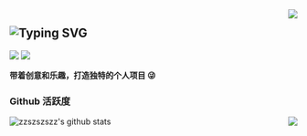 <img align="right" src="https://count.getloli.com/get/@:ZZSZSZSZZ?theme=rule34">

## ![Typing SVG](https://readme-typing-svg.demolab.com?font=Fira+Code&weight=600&size=34&duration=3000&pause=1000&color=F7F7F7&center=%E7%9C%9F%E7%9A%84&vCenter=%E7%9C%9F%E7%9A%84&repeat=%E9%94%99%E8%AF%AF%E7%9A%84&random=%E9%94%99%E8%AF%AF%E7%9A%84&width=470&lines=%F0%9D%97%9C'%F0%9D%97%BA+ZZSZSZSZZ+%D9%A9(%E0%B9%91%3E%E2%97%A1%3C%E0%B9%91)%DB%B6)

[![](https://img.shields.io/badge/罐头喵Fantase-4169E1?logo=bilibili&logoColor=%23F8F8FF)](https://space.bilibili.com/383048468)
[![](https://img.shields.io/badge/ZZSZSZSZZ-2c2b2b?logo=github&logoColor=%23F8F8FF)](https://github.com/ZZSZSZSZZ)

**带着创意和乐趣，打造独特的个人项目 😜**

### Github 活跃度

![zzszszszz's github stats](https://github-readme-stats.vercel.app/api?username=ZZSZSZSZZ&count_private=true&show_icons=true&theme=radical)
<img align="right" src="https://github-readme-stats.vercel.app/api/top-langs/?username=ZZSZSZSZZ&theme=radical">

